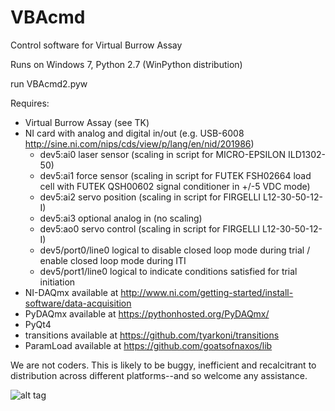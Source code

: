 # VBAcmd
Control software for Virtual Burrow Assay

Runs on Windows 7, Python 2.7 (WinPython distribution)

run VBAcmd2.pyw

Requires:
  - Virtual Burrow Assay (see TK)
  - NI card with analog and digital in/out (e.g. USB-6008 http://sine.ni.com/nips/cds/view/p/lang/en/nid/201986)
    - dev5:ai0 laser sensor   (scaling in script for MICRO-EPSILON ILD1302-50)
    - dev5:ai1 force sensor   (scaling in script for FUTEK FSH02664 load cell with FUTEK QSH00602 signal conditioner in +/-5 VDC mode)
    - dev5:ai2 servo position (scaling in script for FIRGELLI L12-30-50-12-I)
    - dev5:ai3 optional analog in (no scaling)
    - dev5:ao0 servo control  (scaling in script for FIRGELLI L12-30-50-12-I)
    - dev5/port0/line0 logical to disable closed loop mode during trial / enable closed loop mode during ITI
    - dev5/port1/line0 logical to indicate conditions satisfied for trial initiation
  - NI-DAQmx available at http://www.ni.com/getting-started/install-software/data-acquisition
  - PyDAQmx available at https://pythonhosted.org/PyDAQmx/
  - PyQt4
  - transitions available at https://github.com/tyarkoni/transitions
  - ParamLoad available at https://github.com/goatsofnaxos/lib  
  
We are not coders. This is likely to be buggy, inefficient and recalcitrant to distribution across different platforms--and so welcome any assistance.

![alt tag](https://raw.githubusercontent.com/goatsofnaxos/VBAcmd/master/screengrab.png)
